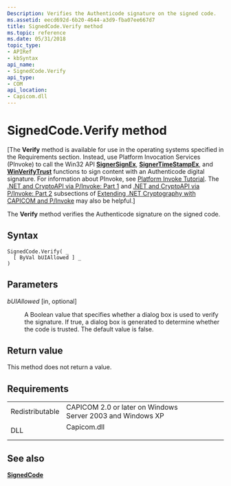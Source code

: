 ```yaml
---
Description: Verifies the Authenticode signature on the signed code.
ms.assetid: eecd692d-6b20-4644-a3d9-fba07ee667d7
title: SignedCode.Verify method
ms.topic: reference
ms.date: 05/31/2018
topic_type: 
- APIRef
- kbSyntax
api_name: 
- SignedCode.Verify
api_type: 
- COM
api_location: 
- Capicom.dll
---
```


# SignedCode.Verify method

\[The **Verify** method is available for use in the operating systems specified in the Requirements section. Instead, use Platform Invocation Services (PInvoke) to call the Win32 API [**SignerSignEx**](signersignex.md), [**SignerTimeStampEx**](signertimestampex.md), and [**WinVerifyTrust**](/windows/desktop/api/Wintrust/nf-wintrust-winverifytrust) functions to sign content with an Authenticode digital signature. For information about PInvoke, see [Platform Invoke Tutorial](https://msdn.microsoft.com/library/aa288468.aspx). The [.NET and CryptoAPI via P/Invoke: Part 1](/previous-versions/ms867087(v=msdn.10)#netcryptoapi_topic5) and [.NET and CryptoAPI via P/Invoke: Part 2](/previous-versions/ms867087(v=msdn.10)#netcryptoapi_topic6) subsections of [Extending .NET Cryptography with CAPICOM and P/Invoke](/previous-versions/ms867087(v=msdn.10)) may also be helpful.\]

The **Verify** method verifies the Authenticode signature on the signed code.

## Syntax


```VB
SignedCode.Verify( _
  [ ByVal bUIAllowed ] _
)
```



## Parameters

<dl> <dt>

*bUIAllowed* \[in, optional\]
</dt> <dd>

A Boolean value that specifies whether a dialog box is used to verify the signature. If true, a dialog box is generated to determine whether the code is trusted. The default value is false.

</dd> </dl>

## Return value

This method does not return a value.

## Requirements



|                            |                                                                                        |
|----------------------------|----------------------------------------------------------------------------------------|
| Redistributable<br/> | CAPICOM 2.0 or later on Windows Server 2003 and Windows XP<br/>                  |
| DLL<br/>             | <dl> <dt>Capicom.dll</dt> </dl> |



## See also

<dl> <dt>

[**SignedCode**](signedcode.md)
</dt> </dl>

 

 